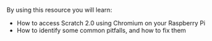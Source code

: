 By using this resource you will learn:

- How to access Scratch 2.0 using Chromium on your Raspberry Pi
- How to identify some common pitfalls, and how to fix them
